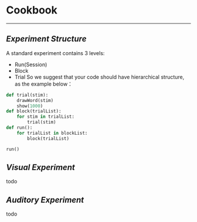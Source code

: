# Cookbook
---

## *Experiment Structure*
A standard experiment contains 3 levels:
- Run(Session)
- Block
- Trial
So we suggest that your code should have hierarchical structure, as the example below：
```python
def trial(stim):
    drawWord(stim)
    show(1000)
def block(trialList):
    for stim in trialList:
        trial(stim)
def run():
    for trialList in blockList:
        block(trialList)

run()
```
## *Visual Experiment*
todo
## *Auditory Experiment*
todo
